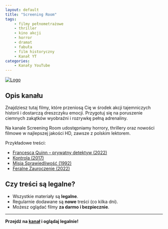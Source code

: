 ```yaml
---
layout: default
title: "Screening Room"
tags: 
    - filmy pełnometrażowe
    - thriller
    - kino akcji
    - horror
    - dramat
    - fabuła
    - film historyczny
    - Kanał YT
categories:
    - Kanały YouTube
---
```

[![Logo](https://yt3.googleusercontent.com/iwdWgXk8fWt8CtiWDje_eiw2NsluBfxApxuKI60ekSU3p9N32tHncLwKbmmuGtrQRhnVAU6dlg=s160-c-k-c0x00ffffff-no-rj)](https://www.youtube.com/@SCREENINGROOMCHANNEL)

## Opis kanału

Znajdziesz tutaj filmy, które przeniosą Cię w środek akcji tajemniczych historii i dostarczą dreszczyku emocji. Przygotuj się na poruszenie ciemnych zakątków wyobraźni i rozrywkę pełną adrenaliny.

Na kanale Screening Room udostępniamy horrory, thrillery oraz nowości filmowe w najlepszej jakości HD, zawsze z polskim lektorem. 

Przykładowe treści:
- [Francesca Quinn – prywatny detektyw (2022)](https://www.youtube.com/watch?v=cFRF4IdIyoI)
- [Kontrola (2017)](https://www.youtube.com/watch?v=wxfc_yoN_xg&pp=0gcJCbEJAYcqIYzv)
- [Misja Sprawiedliwość (1992)](https://www.youtube.com/watch?v=tN0prle3Vj0)
- [Feralne Zauroczenie (2022)](https://www.youtube.com/watch?v=8ssLt-yZ5iQ)


## Czy treści są legalne?

- Wszystkie materiały są **legalne**.
- Regularnie dodawane są **nowe** treści (co kilka dni).
- Możesz oglądać filmy **za darmo i bezpiecznie**.

---

**Przejdź na [kanał](https://www.youtube.com/@SCREENINGROOMCHANNEL) i oglądaj legalnie!**
